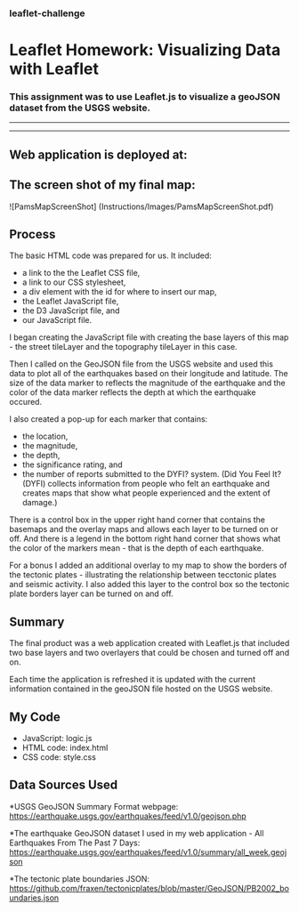 ### leaflet-challenge
# Leaflet Homework: Visualizing Data with Leaflet

### This assignment was to use Leaflet.js to visualize a geoJSON dataset from the USGS website.

----------------------------
----------------------------
## Web application is deployed at: 

## The screen shot of my final map:
![PamsMapScreenShot] (Instructions/Images/PamsMapScreenShot.pdf)



## Process
The basic HTML code was prepared for us. It included:
* a link to the the Leaflet CSS file, 
* a link to our CSS stylesheet,
* a div element with the id for where to insert our map,
* the Leaflet JavaScript file, 
* the D3 JavaScript file, and
* our JavaScript file.

I began creating the JavaScript file with creating the base layers of this map - the street tileLayer and the topography tileLayer in this case.

Then I called on the GeoJSON file from the USGS website and used this data to plot all of the earthquakes based on their longitude and latitude. The size of the data marker to reflects the magnitude of the earthquake and the color of the data marker reflects the depth at which the earthquake occured. 

I also created a pop-up for each marker that contains:
* the location,
* the magnitude,
* the depth,
* the significance rating, and
* the number of reports submitted to the DYFI? system. (Did You Feel It? (DYFI) collects information from people who felt an earthquake and creates maps that show what people experienced and the extent of damage.)

There is a control box in the upper right hand corner that contains the basemaps and the overlay maps and allows each layer to be turned on or off. And there is a legend in the bottom right hand corner that shows what the color of the markers mean - that is the depth of each earthquake.

For a bonus I added an additional overlay to my map to show the borders of the tectonic plates - illustrating the relationship between tecctonic plates and seismic activity. I also added this layer to the control box so the tectonic plate borders layer can be turned on and off.

## Summary
The final product was a web application created with Leaflet.js that included two base layers and two overlayers that could be chosen and turned off and on. 

Each time the application is refreshed it is updated with the current information contained in the geoJSON file hosted on the USGS website.

## My Code
* JavaScript: logic.js
* HTML code: index.html
* CSS code: style.css

## Data Sources Used
*USGS GeoJSON Summary Format webpage: https://earthquake.usgs.gov/earthquakes/feed/v1.0/geojson.php

*The earthquake GeoJSON dataset I used in my web application - All Earthquakes From The Past 7 Days: https://earthquake.usgs.gov/earthquakes/feed/v1.0/summary/all_week.geojson

*The tectonic plate boundaries JSON: https://github.com/fraxen/tectonicplates/blob/master/GeoJSON/PB2002_boundaries.json

